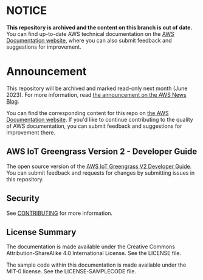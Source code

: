 # NOTICE

**This repository is archived and the content on this branch is out of date.** You can find up-to-date AWS technical documentation on the [AWS Documentation website](https://docs.aws.amazon.com/), where you can also submit feedback and suggestions for improvement.

# Announcement

This repository will be archived and marked read-only next month (June 2023). For more information, read [the announcement on the AWS News Blog](https://aws.amazon.com/blogs/aws/retiring-the-aws-documentation-on-github/).

You can find the corresponding content for this repo on [the AWS Documentation website](https://docs.aws.amazon.com/greengrass/v2/developerguide). If you'd like to continue contributing to the quality of AWS documentation, you can submit feedback and suggestions for improvement there.

## AWS IoT Greengrass Version 2 - Developer Guide

The open source version of the [AWS IoT Greengrass V2 Developer Guide](https://docs.aws.amazon.com/greengrass/v2/developerguide/what-is-iot-greengrass.html). You can submit feedback and requests for changes by submitting issues in this repository.

## Security

See [CONTRIBUTING](CONTRIBUTING.md#security-issue-notifications) for more information.

## License Summary

The documentation is made available under the Creative Commons Attribution-ShareAlike 4.0 International License. See the LICENSE file.

The sample code within this documentation is made available under the MIT-0 license. See the LICENSE-SAMPLECODE file.
